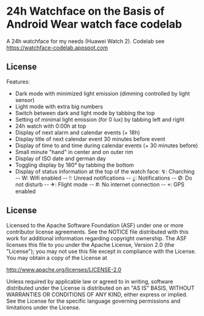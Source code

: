 24h Watchface on the Basis of Android Wear watch face codelab
=============================================================

A 24h watchface for my needs (Huawei Watch 2).  Codelab see https://watchface-codelab.appspot.com

License
-------
Features:
   * Dark mode with minimized light emission (dimming controlled by light sensor)
   * Light mode with extra big numbers
   * Switch between dark and light mode by tabbing the top
   * Setting of minimal light emission (for 0 lux) by tabbing left and right
   * 24h watch with 0:00h at top
   * Display of next alarm and calendar events (+ 18h)
   * Display title of next calendar event 30 minutes before event
   * Display of time to and time during calendar events (+ 30 minutes before)
   * Small minute "hand" in center and on outer rim
   * Display of ISO date and german day
   * Toggling display by 180° by tabbing the bottom
   * Display of status information at the top of the watch face:  ↯: Charching -- W: Wifi enabled
   -- !: Unread notifications -- ¿: Notifications -- Ø: Do not disturb -- ✈: Flight mode
   -- #: No internet connection -- ⌖: GPS enabled

License
-------

Licensed to the Apache Software Foundation (ASF) under one or more contributor
license agreements.  See the NOTICE file distributed with this work for
additional information regarding copyright ownership.  The ASF licenses this
file to you under the Apache License, Version 2.0 (the "License"); you may not
use this file except in compliance with the License.  You may obtain a copy of
the License at

http://www.apache.org/licenses/LICENSE-2.0

Unless required by applicable law or agreed to in writing, software
distributed under the License is distributed on an "AS IS" BASIS, WITHOUT
WARRANTIES OR CONDITIONS OF ANY KIND, either express or implied.  See the
License for the specific language governing permissions and limitations under
the License.
